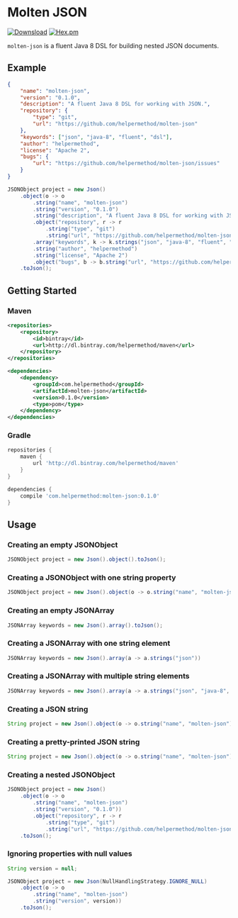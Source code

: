 # Molten JSON

[![Downsload](https://api.bintray.com/packages/helpermethod/maven/molten-json/images/download.svg)](https://bintray.com/helpermethod/maven/molten-json/_latestVersion)
[![Hex.pm](https://img.shields.io/hexpm/l/plug.svg)](https://raw.githubusercontent.com/helpermethod/molten-json/master/LICENSE)

`molten-json` is a fluent Java 8 DSL for building nested JSON documents.

## Example

```json
{
    "name": "molten-json",
    "version": "0.1.0",
    "description": "A fluent Java 8 DSL for working with JSON.",
    "repository": {
        "type": "git",
        "url": "https://github.com/helpermethod/molten-json"
    },
    "keywords": ["json", "java-8", "fluent", "dsl"],
    "author": "helpermethod",
    "license": "Apache 2",
    "bugs": {
        "url": "https://github.com/helpermethod/molten-json/issues"
    }
}
```

```java
JSONObject project = new Json()
    .object(o -> o
        .string("name", "molten-json")
        .string("version", "0.1.0")
        .string("description", "A fluent Java 8 DSL for working with JSON.")
        .object("repository", r -> r
            .string("type", "git")
            .string("url", "https://github.com/helpermethod/molten-json"))
        .array("keywords", k -> k.strings("json", "java-8", "fluent", "dsl"))
        .string("author", "helpermethod")
        .string("license", "Apache 2")
        .object("bugs", b -> b.string("url", "https://github.com/helpermethod/molten-json/issues")))
    .toJson();
```

## Getting Started

### Maven

```xml
<repositories>
    <repository>
        <id>bintray</id>
        <url>http://dl.bintray.com/helpermethod/maven</url>
    </repository>
</repositories>

<dependencies>
    <dependency>
        <groupId>com.helpermethod</groupId>
        <artifactId>molten-json</artifactId>
        <version>0.1.0</version>
        <type>pom</type>
    </dependency>
</dependencies>
```

### Gradle

```groovy
repositories {
    maven {
        url 'http://dl.bintray.com/helpermethod/maven'
    }
}

dependencies {
    compile 'com.helpermethod:molten-json:0.1.0'
}
```

## Usage

### Creating an empty JSONObject

```java
JSONObject project = new Json().object().toJson();
```

### Creating a JSONObject with one string property

```java
JSONObject project = new Json().object(o -> o.string("name", "molten-json"));
```

### Creating an empty JSONArray

```java
JSONArray keywords = new Json().array().toJson();
```

### Creating a JSONArray with one string element

```java
JSONArray keywords = new Json().array(a -> a.strings("json"))
```

### Creating a JSONArray with multiple string elements

```java
JSONArray keywords = new Json().array(a -> a.strings("json", "java-8", "fluent", "dsl"))
```

### Creating a JSON string

```java
String project = new Json().object(o -> o.string("name", "molten-json")).toString();
```

### Creating a pretty-printed JSON string

```java
String project = new Json().object(o -> o.string("name", "molten-json")).toPrettyString();
```

### Creating a nested JSONObject

```java
JSONObject project = new Json()
    .object(o -> o
        .string("name", "molten-json")
        .string("version", "0.1.0"))
        .object("repository", r -> r
            .string("type", "git")
            .string("url", "https://github.com/helpermethod/molten-json")))
    .toJson();    
```

### Ignoring properties with null values

```java
String version = null;

JSONObject project = new Json(NullHandlingStrategy.IGNORE_NULL)
    .object(o -> o
        .string("name", "molten-json")
        .string("version", version))
    .toJson();
```
